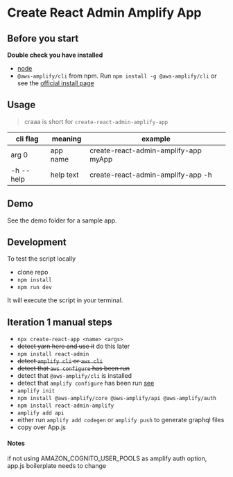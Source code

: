 # Create React Admin Amplify App

## Before you start

**Double check you have installed**

- [node](https://nodejs.org/en/download/)
- `@aws-amplify/cli` from npm. Run `npm install -g @aws-amplify/cli`
  or see the [official install page](https://docs.amplify.aws/cli/start/install)

## Usage

> craaa is short for `create-react-admin-amplify-app`

| cli flag  | meaning   | example                              |
| --------- | --------- | ------------------------------------ |
| arg 0     | app name  | create-react-admin-amplify-app myApp |
| -h --help | help text | create-react-admin-amplify-app -h    |

## Demo

See the demo folder for a sample app.

## Development

To test the script locally

- clone repo
- `npm install`
- `npm run dev`

It will execute the script in your terminal.

## Iteration 1 manual steps

- `npx create-react-app <name> <args>`
- ~~detect yarn here and use it~~ do this later
- `npm install react-admin`
- ~~detect `amplify cli` or `aws cli`~~
- ~~detect that `aws configure` has been run~~
- detect that `@aws-amplify/cli` is installed
- detect that `amplify configure` has been run [see](https://docs.amplify.aws/cli/start/install#option-1-watch-the-video-guide)
- `amplify init`
- `npm install @aws-amplify/core @aws-amplify/api @aws-amplify/auth`
- `npm install react-admin-amplify`
- `amplify add api`
- either run `amplify add codegen` or `amplify push` to generate graphql files
- copy over App.js

#### Notes

if not using AMAZON_COGNITO_USER_POOLS as amplify auth option, app.js boilerplate needs to change
